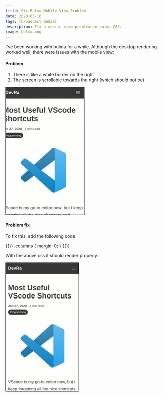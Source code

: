 ```yaml
---
title: Fix Bulma Mobile View Problem
date: 2020-05-16
tags: [broadcast media]
description: Fix a mobile view problem in bulma CSS.
image: bulma.png
---
```


I've been working with bulma for a while. Although the desktop rendering worked well, there were issues with the mobile view:

#### Problem

1. There is like a white border on the right
2. The screen is scrollable towards the right (which should not be)

![Bulmda problem](./problem.gif)

#### Problem fix

To fix this, add the following code

{{<highlight css>}}
.columns {
    margin: 0;
}
{{</highlight>}}

With the above css it should render properly.

![Bulma problem fixed](./fixed.gif)
